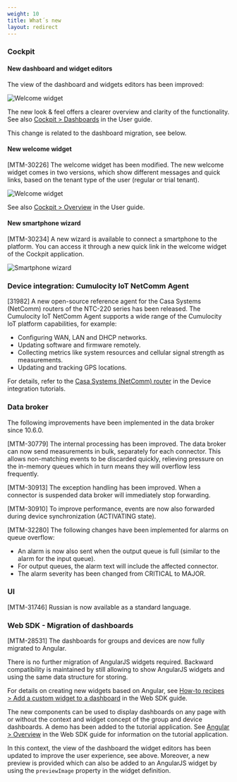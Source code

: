 ```yaml
---
weight: 10
title: What´s new
layout: redirect
---
```


### Cockpit


#### New dashboard and widget editors

The view of the dashboard and widgets editors has been improved:

![Welcome widget](/images/release-notes/widget-editor.png)

The new look & feel offers a clearer overview and clarity of the functionality. See also [Cockpit > Dashboards](https://cumulocity.com/guides/10.6.6/users-guide/cockpit#dashboards) in the User guide. 

This change is related to the dashboard migration, see below. 

#### New welcome widget	

[MTM-30226] The welcome widget has been modified. The new welcome widget comes in two versions, which show different messages and quick links, based on the tenant type of the user (regular or trial tenant).

![Welcome widget](/images/release-notes/welcome-widget.png)

See also [Cockpit > Overview](https://cumulocity.com/guides/10.6.6/users-guide/cockpit#overview) in the User guide.

#### New smartphone wizard

[MTM-30234] A new wizard is available to connect a smartphone to the platform. You can access it through a new quick link in the welcome widget of the Cockpit application.

![Smartphone wizard](/images/release-notes/smartphone-wizard.png)


### Device integration: Cumulocity IoT NetComm Agent

[31982] A new open-source reference agent for the Casa Systems (NetComm) routers of the NTC-220 series has been released. The Cumulocity IoT NetComm Agent supports a wide range of the Cumulocity IoT platform capabilities, for example:

* Configuring WAN, LAN and DHCP networks.
* Updating software and firmware remotely.
* Collecting metrics like system resources and cellular signal strength as measurements.
* Updating and tracking GPS locations.

For details, refer to the [Casa Systems (NetComm) router](https://cumulocity.com/guides/10.6.6/device-tutorials/netcomm-router/) in the Device integration tutorials. 
 
### Data broker

The following improvements have been implemented in the data broker since 10.6.0.

[MTM-30779] The internal processing has been improved. The data broker can now send measurements in bulk, separately for each connector. This allows non-matching events to be discarded quickly, relieving pressure on the in-memory queues which in turn means they will overflow less frequently. 

[MTM-30913] The exception handling has been improved. When a connector is suspended data broker will immediately stop forwarding.

[MTM-30910] To improve performance, events are now also forwarded during device synchronization (ACTIVATING state).

[MTM-32280] The following changes have been implemented for alarms on queue overflow:

* An alarm is now also sent when the output queue is full (similar to the alarm for the input queue). 
* For output queues, the alarm text will include the affected connector. 
* The alarm severity has been changed from CRITICAL to MAJOR.


### UI

[MTM-31746] Russian is now available as a standard language.	

### Web SDK - Migration of dashboards

[MTM-28531] The dashboards for groups and devices are now fully migrated to Angular. 

There is no further migration of AngularJS widgets required. Backward compatibility is maintained by still allowing to show AngularJS widgets and using the same data structure for storing.

For details on creating new widgets based on Angular, see [How-to recipes > Add a custom widget to a dashboard](https://cumulocity.com/guides/10.6.6/web/how-to/#add-a-custom-widget) in the Web SDK guide.

The new components can be used to display dashboards on any page with or without the context and widget concept of the group and device dashboards. A demo has been added to the tutorial application. See [Angular > Overview](https://cumulocity.com/guides/10.6.6/web/angular/#overview) in the Web SDK guide for information on the tutorial application.  

In this context, the view of the dashboard the widget editors has been updated to improve the user experience, see above. Moreover, a new preview is provided which can also be added to an AngularJS widget by using the `previewImage` property in the widget definition.
